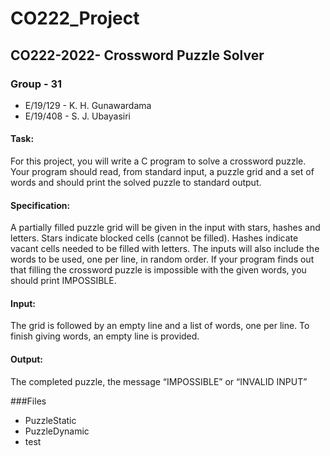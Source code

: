 # CO222_Project

## CO222-2022- Crossword Puzzle Solver 
### Group - 31

* E/19/129 - K. H. Gunawardama 
* E/19/408 - S. J. Ubayasiri 

#### Task:
For this project, you will write a C program to solve a crossword puzzle. Your program should read, from
standard input, a puzzle grid and a set of words and should print the solved puzzle to standard output.

#### Specification:
A partially filled puzzle grid will be given in the input with stars, hashes and letters. Stars indicate
blocked cells (cannot be filled). Hashes indicate vacant cells needed to be filled with letters. The inputs
will also include the words to be used, one per line, in random order. If your program finds out that
filling the crossword puzzle is impossible with the given words, you should print IMPOSSIBLE.

#### Input:
The grid is followed by an empty line and a list of words, one per line. To finish giving words, an empty
line is provided.

#### Output:
The completed puzzle, the message “IMPOSSIBLE” or “INVALID INPUT”

###Files
* PuzzleStatic
* PuzzleDynamic
* test
